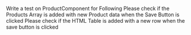 Write a test on ProductComponent for Following 
Please check if the Products Array is added with new Product data when the Save Button is clicked
Please check if the HTML Table is added with a new row when the save button is clicked
